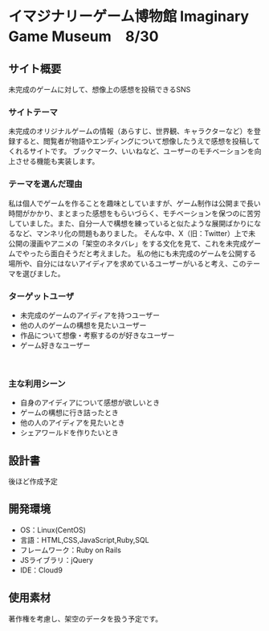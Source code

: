 # イマジナリーゲーム博物館 Imaginary Game Museum　8/30

## サイト概要
未完成のゲームに対して、想像上の感想を投稿できるSNS

### サイトテーマ
未完成のオリジナルゲームの情報（あらすじ、世界観、キャラクターなど）を登録すると、閲覧者が物語やエンディングについて想像したうえで感想を投稿してくれるサイトです。
ブックマーク、いいねなど、ユーザーのモチベーションを向上させる機能も実装します。
​
### テーマを選んだ理由
私は個人でゲームを作ることを趣味としていますが、ゲーム制作は公開まで長い時間がかかり、まとまった感想をもらいづらく、モチベーションを保つのに苦労していました。また、自分一人で構想を練っていると似たような展開ばかりになるなど、マンネリ化の問題もありました。
そんな中、X（旧：Twitter）上で未公開の漫画やアニメの「架空のネタバレ」をする文化を見て、これを未完成ゲームでやったら面白そうだと考えました。
私の他にも未完成のゲームを公開する場所や、自分にはないアイディアを求めているユーザーがいると考え、このテーマを選びました。


### ターゲットユーザ
- 未完成のゲームのアイディアを持つユーザー
- 他の人のゲームの構想を見たいユーザー
- 作品について想像・考察するのが好きなユーザー
- ゲーム好きなユーザー

​
### 主な利用シーン
- 自身のアイディアについて感想が欲しいとき
- ゲームの構想に行き詰ったとき
- 他の人のアイディアを見たいとき
- シェアワールドを作りたいとき
​

## 設計書
後ほど作成予定
​
## 開発環境
- OS：Linux(CentOS)
- 言語：HTML,CSS,JavaScript,Ruby,SQL
- フレームワーク：Ruby on Rails
- JSライブラリ：jQuery
- IDE：Cloud9
​
## 使用素材
著作権を考慮し、架空のデータを扱う予定です。
